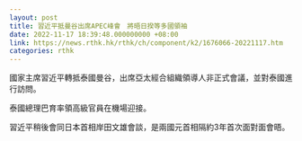 ```yaml
---
layout: post
title: 習近平抵曼谷出席APEC峰會　將晤日揆等多國領袖
date: 2022-11-17 18:39:48.000000000 +08:00
link: https://news.rthk.hk/rthk/ch/component/k2/1676066-20221117.htm
categories: rthk
---
```


國家主席習近平轉抵泰國曼谷，出席亞太經合組織領導人非正式會議，並對泰國進行訪問。

泰國總理巴育率領高級官員在機場迎接。

習近平稍後會同日本首相岸田文雄會談，是兩國元首相隔約3年首次面對面會晤。
